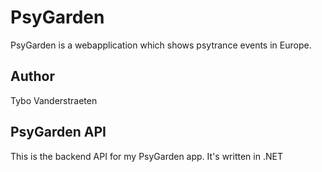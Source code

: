 # PsyGarden 
PsyGarden is a webapplication which shows psytrance events in Europe.

## Author
Tybo Vanderstraeten

## PsyGarden API
This is the backend API for my PsyGarden app. It's written in .NET
